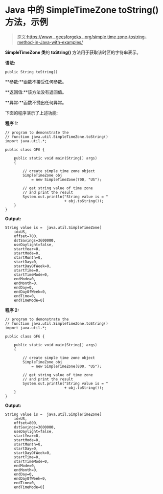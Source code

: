 # Java 中的 SimpleTimeZone toString()方法，示例

> 原文:[https://www . geesforgeks . org/simple time zone-tostring-method-in-Java-with-examples/](https://www.geeksforgeeks.org/simpletimezone-tostring-method-in-java-with-examples/)

**SimpleTimeZone 类**的 **toString()** 方法用于获取该时区的字符串表示。

**语法:**

```
public String toString()

```

**参数:**函数不接受任何参数。

**返回值:**该方法没有返回值。

**异常:**函数不抛出任何异常。

下面的程序演示了上述功能:

**程序 1:**

```
// program to demonstrate the
// function java.util.SimpleTimeZone.toString()
import java.util.*;

public class GFG {

    public static void main(String[] args)
    {

        // create simple time zone object
        SimpleTimeZone obj
            = new SimpleTimeZone(700, "US");

        // get string value of time zone
        // and print the result
        System.out.println("String value is = "
                           + obj.toString());
    }
}
```

**Output:**

```
String value is =  java.util.SimpleTimeZone[
    id=US,
    offset=700,
    dstSavings=3600000,
    useDaylight=false,
    startYear=0,
    startMode=0,
    startMonth=0,
    startDay=0,
    startDayOfWeek=0,
    startTime=0,
    startTimeMode=0,
    endMode=0,
    endMonth=0,
    endDay=0,
    endDayOfWeek=0,
    endTime=0,
    endTimeMode=0]

```

**程序 2:**

```
// program to demonstrate the
// function java.util.SimpleTimeZone.toString()
import java.util.*;

public class GFG {

    public static void main(String[] args)
    {

        // create simple time zone object
        SimpleTimeZone obj
            = new SimpleTimeZone(800, "US");

        // get string value of time zone
        // and print the result
        System.out.println("String value is = "
                           + obj.toString());
    }
}
```

**Output:**

```
String value is =  java.util.SimpleTimeZone[
    id=US,
    offset=800,
    dstSavings=3600000,
    useDaylight=false,
    startYear=0,
    startMode=0,
    startMonth=0,
    startDay=0,
    startDayOfWeek=0,
    startTime=0,
    startTimeMode=0,
    endMode=0,
    endMonth=0,
    endDay=0,
    endDayOfWeek=0,
    endTime=0,
    endTimeMode=0]

```